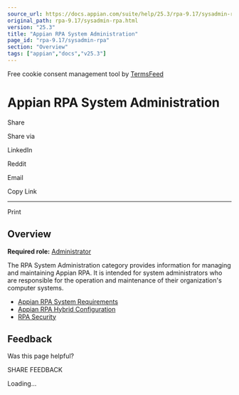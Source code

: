 ```yaml
---
source_url: https://docs.appian.com/suite/help/25.3/rpa-9.17/sysadmin-rpa.html
original_path: rpa-9.17/sysadmin-rpa.html
version: "25.3"
title: "Appian RPA System Administration"
page_id: "rpa-9.17/sysadmin-rpa"
section: "Overview"
tags: ["appian","docs","v25.3"]
---
```



Free cookie consent management tool by [TermsFeed](https://www.termsfeed.com/)

# Appian RPA System Administration

Share

Share via

LinkedIn

Reddit

Email

Copy Link

* * *

Print

## Overview

**Required role:** [Administrator](learn-user-settings.html#rpa-roles)

The RPA System Administration category provides information for managing and maintaining Appian RPA. It is intended for system administrators who are responsible for the operation and maintenance of their organization's computer systems.

-   [Appian RPA System Requirements](rpa-system-requirements.html)
-   [Appian RPA Hybrid Configuration](hybrid-configuration.html)
-   [RPA Security](security-rpa.html)

## Feedback

Was this page helpful?

SHARE FEEDBACK

Loading...